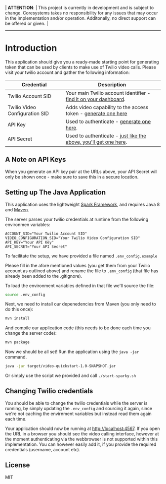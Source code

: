 | **ATTENTION**: | This project is currently in development and is subject to change. Coresystems takes no responsibility for any issues that may occur in the implementation and/or operation. Additonally, no direct support can be offered or given. | 

---

# Introduction

This application should give you a ready-made starting point for generating token that can be used by clients to make use of Twilio video calls. Please visit your twilio account and gather the following information:

Credential | Description
---------- | -----------
Twilio Account SID | Your main Twilio account identifier - [find it on your dashboard](https://www.twilio.com/user/account/video).
Twilio Video Configuration SID | Adds video capability to the access token - [generate one here](https://www.twilio.com/user/account/video/profiles)
API Key | Used to authenticate - [generate one here](https://www.twilio.com/user/account/messaging/dev-tools/api-keys).
API Secret | Used to authenticate - [just like the above, you'll get one here](https://www.twilio.com/user/account/messaging/dev-tools/api-keys).

## A Note on API Keys

When you generate an API key pair at the URLs above, your API Secret will only
be shown once - make sure to save this in a secure location.

## Setting up The Java Application

This application uses the lightweight [Spark Framework](www.sparkjava.com), and
requires Java 8 and [Maven](https://maven.apache.org/install.html). 

The server parses your twilio credentials at runtime from the following environmen variables:
```
ACCOUNT_SID="Your Twilio Account SID"
VIDEO_CONFIGURATION_SID="Your Twilio Video Configuration SID"
API_KEY="Your API Key"
API_SECRET="Your API Secret"
```
To facilitate the setup, we have provided a file named `.env_config.example`

Please fill in the afore mentioned values (you get them from your Twilio account as outlined above) and rename the file to `.env_config` (that file has already been added to the .gitignore). 

To load the environment variables defined in that file we'll source the file:

```bash
source .env_config
```

Next, we need to install our depenedencies from Maven (you only need to do this once):

```bash
mvn install
```

And compile our application code (this needs to be done each time you change the server code):

```bash
mvn package
```

Now we should be all set! Run the application using the `java -jar` command.

```bash
java -jar target/video-quickstart-1.0-SNAPSHOT.jar
```
Or simply use the script we provided and call `./start-sparky.sh`

## Changing Twilio credentials

You should be able to change the twilio credentials while the server is running, by simply updating the `.env_config` and sourcing it again, since we're not caching the envirnment variables but instead read them again each time.

Your application should now be running at [http://localhost:4567](http://localhost:4567). 
If you open the URL in a browser you should see the video calling interface, however at the moment authenticating via the webbrowser is not supported within this implementation. You can however easily add it, if you provide the required credentials (username, account etc).

## License

MIT
